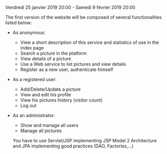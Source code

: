 Vendredi 25 janvier 2019 20:00 - Samedi 9 février 2019 20:00 

The	first	version	of	the	website	will	be	composed	of	several	functionalities	listed	below:	

- As	anonymous:	
  - View	a	short	description	of	this	service	and	statistics	of	use	in	the	index	page	
  - Search	a	picture	in	the	platform	
  -  View	details	of	a	picture	
  - Use	a	Web	service	to	list	pictures	and	view	details	
  - Register	as	a	new	user,	authenticate	himself	

- As	a	registered	user:	
  - Add/Delete/Update	a	picture	
  - View	and	edit	his	profile	
  - View	his	pictures	history	(visitor	count)	
  - Log	out	
  
- As	an	administrator:	
  - Show	and	manage	all	users	
  - Manage	all	pictures		
  
  You	have	to	use	Servlet/JSP	implementing	JSP	Model	2	Architecture	and	JPA	implementing	good practices (DAO, Factories,...)
